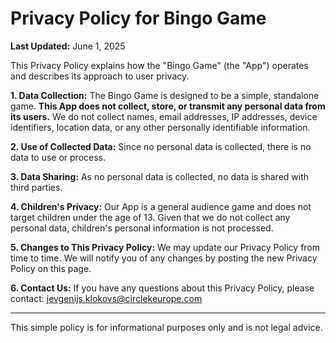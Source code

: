 # Privacy Policy for Bingo Game

**Last Updated:** June 1, 2025

This Privacy Policy explains how the "Bingo Game" (the "App") operates and describes its approach to user privacy.

**1. Data Collection:**
The Bingo Game is designed to be a simple, standalone game. **This App does not collect, store, or transmit any personal data from its users.** We do not collect names, email addresses, IP addresses, device identifiers, location data, or any other personally identifiable information.

**2. Use of Collected Data:**
Since no personal data is collected, there is no data to use or process.

**3. Data Sharing:**
As no personal data is collected, no data is shared with third parties.

**4. Children's Privacy:**
Our App is a general audience game and does not target children under the age of 13. Given that we do not collect any personal data, children's personal information is not processed.

**5. Changes to This Privacy Policy:**
We may update our Privacy Policy from time to time. We will notify you of any changes by posting the new Privacy Policy on this page.

**6. Contact Us:**
If you have any questions about this Privacy Policy, please contact:
jevgenijs.klokovs@circlekeurope.com

---
This simple policy is for informational purposes only and is not legal advice.
